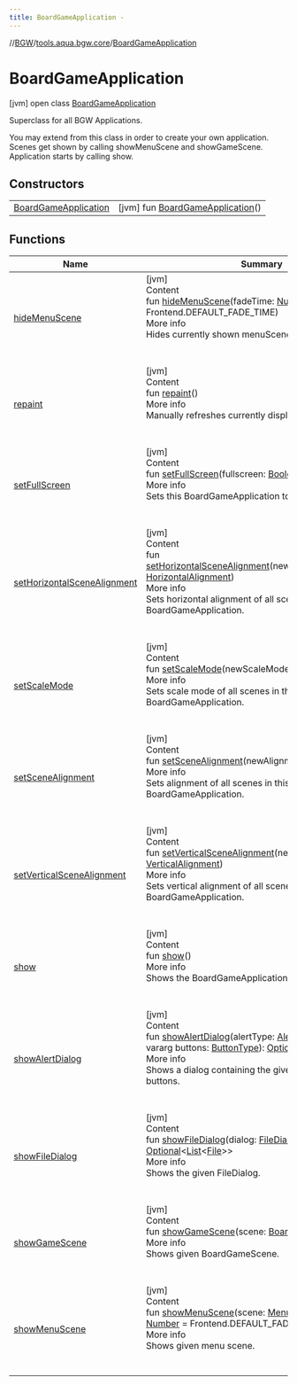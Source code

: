 ```yaml
---
title: BoardGameApplication -
---
```

//[BGW](../../../index.md)/[tools.aqua.bgw.core](../index.md)/[BoardGameApplication](index.md)



# BoardGameApplication  
 [jvm] open class [BoardGameApplication](index.md)

Superclass for all BGW Applications.



You may extend from this class in order to create your own application. Scenes get shown by calling showMenuScene and showGameScene. Application starts by calling show.

   


## Constructors  
  
| | |
|---|---|
| <a name="tools.aqua.bgw.core/BoardGameApplication/BoardGameApplication/#/PointingToDeclaration/"></a>[BoardGameApplication](-board-game-application.md)| <a name="tools.aqua.bgw.core/BoardGameApplication/BoardGameApplication/#/PointingToDeclaration/"></a> [jvm] fun [BoardGameApplication](-board-game-application.md)()   <br>|


## Functions  
  
|  Name |  Summary | 
|---|---|
| <a name="tools.aqua.bgw.core/BoardGameApplication/hideMenuScene/#kotlin.Number/PointingToDeclaration/"></a>[hideMenuScene](hide-menu-scene.md)| <a name="tools.aqua.bgw.core/BoardGameApplication/hideMenuScene/#kotlin.Number/PointingToDeclaration/"></a>[jvm]  <br>Content  <br>fun [hideMenuScene](hide-menu-scene.md)(fadeTime: [Number](https://kotlinlang.org/api/latest/jvm/stdlib/kotlin/-number/index.html) = Frontend.DEFAULT_FADE_TIME)  <br>More info  <br>Hides currently shown menuScene.  <br><br><br>|
| <a name="tools.aqua.bgw.core/BoardGameApplication/repaint/#/PointingToDeclaration/"></a>[repaint](repaint.md)| <a name="tools.aqua.bgw.core/BoardGameApplication/repaint/#/PointingToDeclaration/"></a>[jvm]  <br>Content  <br>fun [repaint](repaint.md)()  <br>More info  <br>Manually refreshes currently displayed scenes.  <br><br><br>|
| <a name="tools.aqua.bgw.core/BoardGameApplication/setFullScreen/#kotlin.Boolean/PointingToDeclaration/"></a>[setFullScreen](set-full-screen.md)| <a name="tools.aqua.bgw.core/BoardGameApplication/setFullScreen/#kotlin.Boolean/PointingToDeclaration/"></a>[jvm]  <br>Content  <br>fun [setFullScreen](set-full-screen.md)(fullscreen: [Boolean](https://kotlinlang.org/api/latest/jvm/stdlib/kotlin/-boolean/index.html))  <br>More info  <br>Sets this BoardGameApplication to fullscreen mode.  <br><br><br>|
| <a name="tools.aqua.bgw.core/BoardGameApplication/setHorizontalSceneAlignment/#tools.aqua.bgw.core.HorizontalAlignment/PointingToDeclaration/"></a>[setHorizontalSceneAlignment](set-horizontal-scene-alignment.md)| <a name="tools.aqua.bgw.core/BoardGameApplication/setHorizontalSceneAlignment/#tools.aqua.bgw.core.HorizontalAlignment/PointingToDeclaration/"></a>[jvm]  <br>Content  <br>fun [setHorizontalSceneAlignment](set-horizontal-scene-alignment.md)(newHorizontalAlignment: [HorizontalAlignment](../-horizontal-alignment/index.md))  <br>More info  <br>Sets horizontal alignment of all scenes in this BoardGameApplication.  <br><br><br>|
| <a name="tools.aqua.bgw.core/BoardGameApplication/setScaleMode/#tools.aqua.bgw.core.ScaleMode/PointingToDeclaration/"></a>[setScaleMode](set-scale-mode.md)| <a name="tools.aqua.bgw.core/BoardGameApplication/setScaleMode/#tools.aqua.bgw.core.ScaleMode/PointingToDeclaration/"></a>[jvm]  <br>Content  <br>fun [setScaleMode](set-scale-mode.md)(newScaleMode: [ScaleMode](../-scale-mode/index.md))  <br>More info  <br>Sets scale mode of all scenes in this BoardGameApplication.  <br><br><br>|
| <a name="tools.aqua.bgw.core/BoardGameApplication/setSceneAlignment/#tools.aqua.bgw.core.Alignment/PointingToDeclaration/"></a>[setSceneAlignment](set-scene-alignment.md)| <a name="tools.aqua.bgw.core/BoardGameApplication/setSceneAlignment/#tools.aqua.bgw.core.Alignment/PointingToDeclaration/"></a>[jvm]  <br>Content  <br>fun [setSceneAlignment](set-scene-alignment.md)(newAlignment: [Alignment](../-alignment/index.md))  <br>More info  <br>Sets alignment of all scenes in this BoardGameApplication.  <br><br><br>|
| <a name="tools.aqua.bgw.core/BoardGameApplication/setVerticalSceneAlignment/#tools.aqua.bgw.core.VerticalAlignment/PointingToDeclaration/"></a>[setVerticalSceneAlignment](set-vertical-scene-alignment.md)| <a name="tools.aqua.bgw.core/BoardGameApplication/setVerticalSceneAlignment/#tools.aqua.bgw.core.VerticalAlignment/PointingToDeclaration/"></a>[jvm]  <br>Content  <br>fun [setVerticalSceneAlignment](set-vertical-scene-alignment.md)(newVerticalAlignment: [VerticalAlignment](../-vertical-alignment/index.md))  <br>More info  <br>Sets vertical alignment of all scenes in this BoardGameApplication.  <br><br><br>|
| <a name="tools.aqua.bgw.core/BoardGameApplication/show/#/PointingToDeclaration/"></a>[show](show.md)| <a name="tools.aqua.bgw.core/BoardGameApplication/show/#/PointingToDeclaration/"></a>[jvm]  <br>Content  <br>fun [show](show.md)()  <br>More info  <br>Shows the BoardGameApplication.  <br><br><br>|
| <a name="tools.aqua.bgw.core/BoardGameApplication/showAlertDialog/#tools.aqua.bgw.dialog.AlertType#kotlin.String#kotlin.Array[tools.aqua.bgw.dialog.ButtonType]/PointingToDeclaration/"></a>[showAlertDialog](show-alert-dialog.md)| <a name="tools.aqua.bgw.core/BoardGameApplication/showAlertDialog/#tools.aqua.bgw.dialog.AlertType#kotlin.String#kotlin.Array[tools.aqua.bgw.dialog.ButtonType]/PointingToDeclaration/"></a>[jvm]  <br>Content  <br>fun [showAlertDialog](show-alert-dialog.md)(alertType: [AlertType](../../tools.aqua.bgw.dialog/-alert-type/index.md), msg: [String](https://kotlinlang.org/api/latest/jvm/stdlib/kotlin/-string/index.html), vararg buttons: [ButtonType](../../tools.aqua.bgw.dialog/-button-type/index.md)): [Optional](https://docs.oracle.com/javase/8/docs/api/java/util/Optional.html)<[ButtonType](../../tools.aqua.bgw.dialog/-button-type/index.md)>  <br>More info  <br>Shows a dialog containing the given message and buttons.  <br><br><br>|
| <a name="tools.aqua.bgw.core/BoardGameApplication/showFileDialog/#tools.aqua.bgw.dialog.FileDialog/PointingToDeclaration/"></a>[showFileDialog](show-file-dialog.md)| <a name="tools.aqua.bgw.core/BoardGameApplication/showFileDialog/#tools.aqua.bgw.dialog.FileDialog/PointingToDeclaration/"></a>[jvm]  <br>Content  <br>fun [showFileDialog](show-file-dialog.md)(dialog: [FileDialog](../../tools.aqua.bgw.dialog/-file-dialog/index.md)): [Optional](https://docs.oracle.com/javase/8/docs/api/java/util/Optional.html)<[List](https://kotlinlang.org/api/latest/jvm/stdlib/kotlin.collections/-list/index.html)<[File](https://docs.oracle.com/javase/8/docs/api/java/io/File.html)>>  <br>More info  <br>Shows the given FileDialog.  <br><br><br>|
| <a name="tools.aqua.bgw.core/BoardGameApplication/showGameScene/#tools.aqua.bgw.core.BoardGameScene/PointingToDeclaration/"></a>[showGameScene](show-game-scene.md)| <a name="tools.aqua.bgw.core/BoardGameApplication/showGameScene/#tools.aqua.bgw.core.BoardGameScene/PointingToDeclaration/"></a>[jvm]  <br>Content  <br>fun [showGameScene](show-game-scene.md)(scene: [BoardGameScene](../-board-game-scene/index.md))  <br>More info  <br>Shows given BoardGameScene.  <br><br><br>|
| <a name="tools.aqua.bgw.core/BoardGameApplication/showMenuScene/#tools.aqua.bgw.core.MenuScene#kotlin.Number/PointingToDeclaration/"></a>[showMenuScene](show-menu-scene.md)| <a name="tools.aqua.bgw.core/BoardGameApplication/showMenuScene/#tools.aqua.bgw.core.MenuScene#kotlin.Number/PointingToDeclaration/"></a>[jvm]  <br>Content  <br>fun [showMenuScene](show-menu-scene.md)(scene: [MenuScene](../-menu-scene/index.md), fadeTime: [Number](https://kotlinlang.org/api/latest/jvm/stdlib/kotlin/-number/index.html) = Frontend.DEFAULT_FADE_TIME)  <br>More info  <br>Shows given menu scene.  <br><br><br>|


